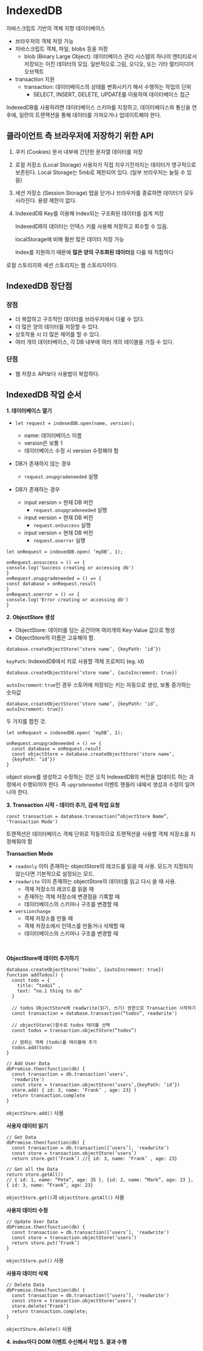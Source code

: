 # IndexedDB

자바스크립트 기반의 객체 지향 데이터베이스

- 브라우저의 객체 저장 가능
- 자바스크립트 객체, 파일, blobs 등을 저장
  - blob (Binary Large Object): 데이터베이스 관리 시스템의 하나의 엔티티로서 저장되는 이진 데이터의 모임. 일반적으로 그림, 오디오, 또는 기타 멀티미디어 오브젝트
- transaction 지원
  - transaction: 데이터베이스의 상태를 변화시키기 해서 수행하는 작업의 단위
    - SELECT, INSERT, DELETE, UPDATE를 이용하여 데이터베이스 접근

IndexedDB를 사용하려면 데이터베이스 스키마를 지정하고, 데이터베이스와 통신을 연 후에, 일련의 트랜잭션을 통해 데이터를 가져오거나 업데이트해야 한다.

## 클라이언트 측 브라우저에 저장하기 위한 API

1. 쿠키 (Cookies)
   문서 내부에 간단한 문자열 데이터를 저장

2. 로컬 저장소 (Local Storage)
   사용자가 직접 지우기전까지는 데이터가 영구적으로 보존된다.
   Local Storage는 5mb로 제한되어 있다. (일부 브라우저는 늘릴 수 있음)

3. 세션 저장소 (Session Storage)
   탭을 닫거나 브라우저를 종료하면 데이터가 모두 사라진다.
   용량 제한이 없다.

4. IndexedDB
   Key를 이용해 Index되는 구조화된 데이터를 쉽게 저장

   IndexedDB의 데이터는 인덱스 키를 사용해 저장하고 회수할 수 있음.

   localStorage에 비해 훨씬 많은 데이터 저장 가능

   Index를 지원하기 때문에
   **많은 양의 구조화된 데이터**를 다룰 때 적합하다

로컬 스토리지와 세션 스토리지는 웹 스토리지이다.

## IndexedDB 장단점

### 장점

- 더 복잡하고 구조적인 데이터를 브라우저에서 다룰 수 있다.
- 더 많은 양의 데이터를 저장할 수 있다.
- 상호작용 시 더 많은 제어를 할 수 있다.
- 여러 개의 데이터베이스, 각 DB 내부에 여러 개의 테이블을 가질 수 있다.

### 단점

- 웹 저장소 API보다 사용법이 복잡하다.

## IndexedDB 작업 순서

**1. 데이터베이스 열기**

- `let request = indexedDB.open(name, version);`

  - name: 데이터베이스 이름
  - version은 보통 1
  - 데이터베이스 수정 시 version 수정해야 함

- DB가 존재하지 않는 경우

  - `request.onupgradeneeded` 실행

- DB가 존재하는 경우
  - input version > 현재 DB 버전
    - `request.onupgradeneeded` 실행
  - input version = 현재 DB 버전
    - `request.onSuccess` 실행
  - input version < 현재 DB 버전
    - `request.onerror` 실행

```
let onRequest = indexedDB.open( ‘myDB’, 1);

onRequest.onsuccess = () => {
console.log('Success creating or accessing db')
}
onRequest.onupgradeneeded = () => {
const database = onRequest.result
}
onRequest.onerror = () => {
console.log('Error creating or accessing db')
}
```

**2. ObjectStore 생성**

- ObjectStore: 데이터를 담는 공간이며 여러개의 Key-Value 값으로 형성
- ObjectStore의 이름은 고유해야 함.

```
database.createObjectStore(‘store name’, {keyPath: ‘id’})
```

`keyPath`: IndexedDB에서 키로 사용할 객체 프로퍼티 (eg. id)
<br>

```
database.createObjectStore(‘store name’, {autoIncrement: true})
```

`autoIncrement`: `true`인 경우 스토어에 저장되는 키는 자동으로 생성, 보통 증가하는 숫자값
<br>

```
database.createObjectStore(‘store name’, {keyPath: ‘id’,
autoIncrement: true})
```

두 가지를 합친 것.
<br>

```
let onRequest = indexedDB.open( ‘myDB’, 1);

onRequest.onupgradeneeded = () => {
  const database = onRequest.result
  const objectStore = database.createObjectStore(‘store name’,
  {keyPath: ‘id’})
}
```

object store를 생성하고 수정하는 것은 오직 IndexedDB의 버전을 업데이트 하는 과정에서 수행되어야 한다. 즉 `upgradeneeded` 이벤트 핸들러 내에서 생성과 수정이 일어나야 한다.

**3. Transaction 시작 - 데이터 추가, 검색 작업 요청**

```
const transaction = database.transaction(“objectStore Name”,
'Transaction Mode')
```

트랜잭션은 데이터베이스 객체 단위로 작동하므로 트랜잭션을 사용할 객체 저장소를 지정해줘야 함

**Transaction Mode**

- `readonly`
  이미 존재하는 objectStore의 레코드를 읽을 때 사용.
  모드가 지정되지 않는다면 기본적으로 설정되는 모드.
- `readwrite`
  이미 존재하는 objectStore의 데이터를 읽고 다시 쓸 때 사용.
  - 객체 저장소의 레코드를 읽을 때
  - 존재하는 객체 저장소에 변경점을 기록할 때
  - 데이터베이스의 스키마나 구조를 변경할 때
- `versionchange`
  - 객체 저장소를 만들 때
  - 객체 저장소에서 인덱스를 만들거나 삭제할 때
  - 데이터베이스의 스키마나 구조를 변경할 때

<br>

**ObjectStore에 데이터 추가하기**

```
database.createObjectStore(‘todos’, {autoIncrement: true})
function addTodos() {
  const todo = {
    title: “todo1” ,
    text: “no.1 thing to do”
  }

  // todos ObjectStore에 readwrite(읽기, 쓰기) 권한으로 Transaction 시작하기
  const transaction = database.transaction(“todos”, readwrite')

  // objectStore()함수로 todos 테이블 선택
  const todos = transaction.objectStore(“todos”)

  // 원하는 객체 (todo)를 테이블에 추가
  todos.add(todo)
}
```

```
// Add User Data
dbPromise.then(function(db) {
  const transaction = db.transaction(‘users’,
  'readwrite')
  const store = transaction.objectStore(‘users’,{keyPath: ‘id’})
  store.add( { id: 3, name: ‘Frank’ , age: 23} )
  return transaction.complete
}
```

`objectStore.add()` 사용

**사용자 데이터 읽기**

```
// Get Data
dbPromise.then(function(db) {
  const transaction = db.transaction([‘users’], 'readwrite')
  const store = transaction.objectStore(‘users’)
  return store.get(‘Frank’) //{ id: 3, name: ‘Frank’ , age: 23}
```

```
// Get all the Data
return store.getAll()
// { id: 1, name: “Pete”, age: 35 }, {id: 2, name: “Mark”, age: 23 }, { id: 3, name: “Frank”, age: 23}
```

`objectStore.get()`과 `objectStore.getAll()` 사용

**사용자 데이터 수정**

```
// Update User Data
dbPromise.then(function(db) {
  const transaction = db.transaction([‘users’], 'readwrite')
  const store = transaction.objectStore(‘users’)
  return store.put(‘Frank’)
}
```

`objectStore.put()` 사용

**사용자 데이터 삭제**

```
// Delete Data
dbPromise.then(function(db) {
  const transaction = db.transaction([‘users’], 'readwrite')
  const store = transaction.objectStore(‘users’)
  store.delete(‘Frank’)
  return transaction.complete;
}
```

`objectStore.delete()` 사용

**4. index마다 DOM 이벤트 수신해서 작업**
**5. 결과 수행**
